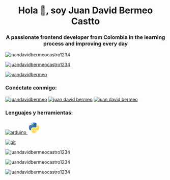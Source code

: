 <h1 align="center">Hola 👋, soy Juan David Bermeo Castto</h1>
<h3 align="center">A passionate frontend developer from Colombia in the learning process and improving every day</h3>

<p align="left"> <img src="https://komarev.com/ghpvc/?username=juandavidbermeocastro1234&label=Profile%20views&color=0e75b6&style=flat" alt="juandavidbermeocastro1234" /> </p> <p align="left"

> <a href="https://github.com/ryo-ma/github-profile-trophy"><img src="https://github-profile-trophy.vercel.app/?username=juandavidbermeocastro1234" alt="juandavidbermeocastro1234" /></a> </p>

<p align="left"> <a href="https://twitter.com/juandavidbermeo" target="blank"><img src="https://img.shields.io/twitter/follow/juandavidbermeo?logo=twitter&style=for-the-badge" alt="juandavidbermeo" /></a> </p>

<h3 align="left">Conéctate conmigo:</h3>
<p align="left">
<a href="https://twitter.com/juandavidbermeo" target="blank"><img align="center" src="https://raw.githubusercontent.com/rahuldkjain/github-profile-readme-generator/master/src/images/icons/Social/twitter.svg" alt="juandavidbermeo" height="30" width="40" /></a>
<a href="https://fb.com/juan david bermeo" target="blank"><img align="center" src="https://raw.githubusercontent.com/rahuldkjain/github-profile-readme-generator/master/src/images/icons/Social/facebook.svg" alt="juan david bermeo" height="30" width="40" /></a>
<a href="https://instagram.com/juan david bermeo" target="blank"><img align="center" src="https://raw.githubusercontent.com/rahuldkjain/github-profile-readme-generator/master/src/images/icons/Social/instagram.svg" alt="juan david bermeo" height="30" width="40" /></a>
</p>

<h3 align="left">Lenguajes y herramientas:</h3>
<p align="left"> <a href="https://www.arduino.cc/" target="_blank" rel="noreferrer"> <img src="https://cdn.worldvectorlogo.com/logos/arduino-1.svg" alt="arduino" width="40" height="40"/> </a> <a href="https://www.python.org" target="_blank" rel="noreferrer"> <img src="https://raw.githubusercontent.com/devicons/devicon/master/icons/python/python-original.svg" alt="python" width="40" height="40"/> </a> </p>
<p align="left"> <a href="https://git-scm.com/" target="_blank" rel="noreferrer"> <img src="https://www.vectorlogo.zone/logos/git-scm/git-scm-icon.svg" alt="git" width="40" height="40"/> </a> </p>

<p><img align="izquierda" src="https://github-readme-stats.vercel.app/api/top-langs?username=juandavidbermeocastro1234&show_icons=true&locale=es&layout=compact" alt="juandavidbermeocastro1234" /></p>

<p> <img align="centro" src="https://github-readme-stats.vercel.app/api?username=juandavidbermeocastro1234&show_icons=true&locale=es" alt="juandavidbermeocastro1234" /></p>

<p><img align="centro" src="https://github-readme-streak-stats.herokuapp.com/?user=juandavidbermeocastro1234&" alt="juandavidbermeocastro1234" /></p>
